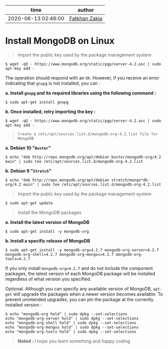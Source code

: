 time | author
-|-
2020-06-13 02:46:00 | [Fatkhan Zakia](https://github.com/FatkhanZakia)

# Install MongoDB on Linux


>Import the public key used by the package management system
```
$ wget -qO - https://www.mongodb.org/static/pgp/server-4.2.asc | sudo apt-key add -
``` 
The operation should respond with an `OK`. However, if you receive an error indicating that `gnupg` is not installed, you can : 

**a. Install `gnupg` and its required libraries using the following command :**
```
$ sudo apt-get install gnupg
``` 
**b. Once installed, retry importing the key :**
```
$ wget -qO - https://www.mongodb.org/static/pgp/server-4.2.asc | sudo apt-key add -
``` 


>`Create a /etc/apt/sources.list.d/mongodb-org-4.2.list file for MongoDB`
   
**a. Debian 10 "`Buster`"**
```
$ echo "deb http://repo.mongodb.org/apt/debian buster/mongodb-org/4.2 main" | sudo tee /etc/apt/sources.list.d/mongodb-org-4.2.list
``` 
**b. Debian 9 "`Stretch`"**
```
$ echo "deb http://repo.mongodb.org/apt/debian stretch/mongo*db-org/4.2 main" | sudo tee /etc/apt/sources.list.d/mongodb-org-4.2.list
``` 


>Import the public key used by the package management system
```
$ sudo apt-get update
``` 
>Install the MongoDB packages
   
**a. Install the latest version of MongoDB**
```
$ sudo apt-get install -y mongodb-org
``` 
**b. Install a specific release of MongoDB**
```
$ sudo apt-get install -y mongodb-org=4.2.7 mongodb-org-server=4.2.7 mongodb-org-shell=4.2.7 mongodb-org-mongos=4.2.7 mongodb-org-tools=4.2.7
``` 


If you only install `mongodb-org=4.2.7` and do not include the component packages, the latest version of each MongoDB package will be installed regardless of what version you specified.

Optional. Although you can specify any available version of MongoDB, `apt-get` will upgrade the packages when a newer version becomes available. To prevent unintended upgrades, you can pin the package at the currently installed version :
```
$ echo "mongodb-org hold" | sudo dpkg --set-selections
echo "mongodb-org-server hold" | sudo dpkg --set-selections
echo "mongodb-org-shell hold" | sudo dpkg --set-selections
echo "mongodb-org-mongos hold" | sudo dpkg --set-selections
echo "mongodb-org-tools hold" | sudo dpkg --set-selections
``` 

> **Noted :**
> I hope you learn something and happy coding

